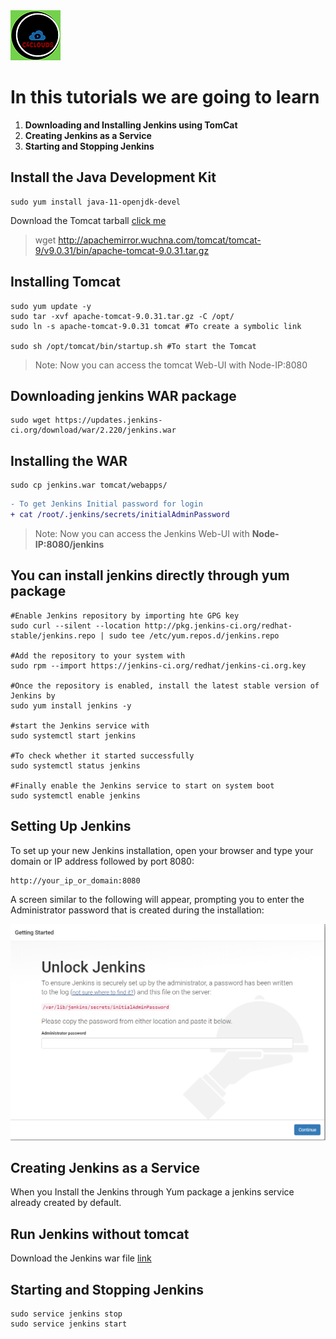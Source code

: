 
<img src="../images/c4logo.png">

# In this tutorials we are going to learn
 1. **Downloading and Installing Jenkins using TomCat**
 2. **Creating Jenkins as a Service**
 3. **Starting and Stopping Jenkins**



## Install the Java Development Kit
```code
sudo yum install java-11-openjdk-devel
``` 

Download the Tomcat tarball [click me](https://tomcat.apache.org/download-90.cgi)

>wget http://apachemirror.wuchna.com/tomcat/tomcat-9/v9.0.31/bin/apache-tomcat-9.0.31.tar.gz

## Installing Tomcat 
```code
sudo yum update -y
sudo tar -xvf apache-tomcat-9.0.31.tar.gz -C /opt/
sudo ln -s apache-tomcat-9.0.31 tomcat #To create a symbolic link

sudo sh /opt/tomcat/bin/startup.sh #To start the Tomcat
```
> Note: Now you can access the tomcat Web-UI with Node-IP:8080

## Downloading jenkins WAR package

```code
sudo wget https://updates.jenkins-ci.org/download/war/2.220/jenkins.war
```

## Installing the WAR
```code
sudo cp jenkins.war tomcat/webapps/
```
```diff
- To get Jenkins Initial password for login 
+ cat /root/.jenkins/secrets/initialAdminPassword
```
> Note: Now you can access the Jenkins Web-UI with **Node-IP:8080/jenkins**

## You can install jenkins directly through yum package
```code
#Enable Jenkins repository by importing hte GPG key
sudo curl --silent --location http://pkg.jenkins-ci.org/redhat-stable/jenkins.repo | sudo tee /etc/yum.repos.d/jenkins.repo

#Add the repository to your system with
sudo rpm --import https://jenkins-ci.org/redhat/jenkins-ci.org.key

#Once the repository is enabled, install the latest stable version of Jenkins by
sudo yum install jenkins -y

#start the Jenkins service with
sudo systemctl start jenkins

#To check whether it started successfully
sudo systemctl status jenkins

#Finally enable the Jenkins service to start on system boot
sudo systemctl enable jenkins
```

## Setting Up Jenkins
To set up your new Jenkins installation, open your browser and type your domain or IP address followed by port 8080:

```code
http://your_ip_or_domain:8080
```
A screen similar to the following will appear, prompting you to enter the Administrator password that is created during the installation:

<img src="../images/Unlock-Jenkins.PNG">

## Creating Jenkins as a Service
When you Install the Jenkins through Yum package a jenkins service already created by default.

## Run Jenkins without tomcat
Download the Jenkins war file [link](http://mirrors.jenkins.io/war-stable)

## Starting and Stopping Jenkins
```code
sudo service jenkins stop
sudo service jenkins start
```

 
  



